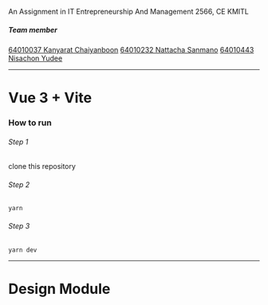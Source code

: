 An Assignment in IT Entrepreneurship And Management 2566, CE KMITL

##### Team member

[64010037 Kanyarat Chaiyanboon](https://github.com/chompukyrc)
[64010232 Nattacha Sanmano](https://github.com/naningntch)
[64010443 Nisachon Yudee](https://github.com/todayIsbamby)

---

# Vue 3 + Vite

### How to run

###### Step 1

clone this repository

###### Step 2

```
yarn
```

###### Step 3

```
yarn dev
```

---

# Design Module

